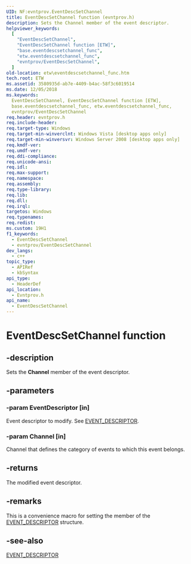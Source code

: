 ```yaml
---
UID: NF:evntprov.EventDescSetChannel
title: EventDescSetChannel function (evntprov.h)
description: Sets the Channel member of the event descriptor.
helpviewer_keywords:
  [
    "EventDescSetChannel",
    "EventDescSetChannel function [ETW]",
    "base.eventdescsetchannel_func",
    "etw.eventdescsetchannel_func",
    "evntprov/EventDescSetChannel",
  ]
old-location: etw\eventdescsetchannel_func.htm
tech.root: ETW
ms.assetid: 3580935d-ab7e-4409-b4ac-58f3c6019514
ms.date: 12/05/2018
ms.keywords:
  EventDescSetChannel, EventDescSetChannel function [ETW],
  base.eventdescsetchannel_func, etw.eventdescsetchannel_func,
  evntprov/EventDescSetChannel
req.header: evntprov.h
req.include-header:
req.target-type: Windows
req.target-min-winverclnt: Windows Vista [desktop apps only]
req.target-min-winversvr: Windows Server 2008 [desktop apps only]
req.kmdf-ver:
req.umdf-ver:
req.ddi-compliance:
req.unicode-ansi:
req.idl:
req.max-support:
req.namespace:
req.assembly:
req.type-library:
req.lib:
req.dll:
req.irql:
targetos: Windows
req.typenames:
req.redist:
ms.custom: 19H1
f1_keywords:
  - EventDescSetChannel
  - evntprov/EventDescSetChannel
dev_langs:
  - c++
topic_type:
  - APIRef
  - kbSyntax
api_type:
  - HeaderDef
api_location:
  - Evntprov.h
api_name:
  - EventDescSetChannel
---
```


# EventDescSetChannel function

## -description

Sets the **Channel** member of the event descriptor.

## -parameters

### -param EventDescriptor [in]

Event descriptor to modify. See
[EVENT_DESCRIPTOR](/windows/desktop/api/evntprov/ns-evntprov-event_descriptor).

### -param Channel [in]

Channel that defines the category of events to which this event belongs.

## -returns

The modified event descriptor.

## -remarks

This is a convenience macro for setting the member of the
[EVENT_DESCRIPTOR](/windows/desktop/api/evntprov/ns-evntprov-event_descriptor)
structure.

## -see-also

[EVENT_DESCRIPTOR](/windows/desktop/api/evntprov/ns-evntprov-event_descriptor)
